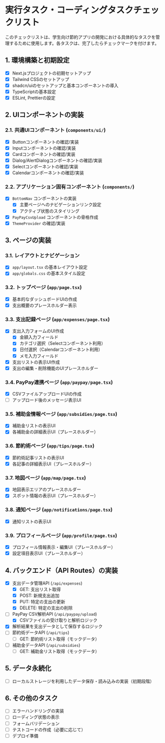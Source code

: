 # 実行タスク・コーディングタスクチェックリスト

このチェックリストは、学生向け節約アプリの開発における具体的なタスクを管理するために使用します。各タスクは、完了したらチェックマークを付けます。

## 1. 環境構築と初期設定

-   [x] Next.jsプロジェクトの初期セットアップ
-   [x] Tailwind CSSのセットアップ
-   [x] shadcn/uiのセットアップと基本コンポーネントの導入
-   [x] TypeScriptの基本設定
-   [x] ESLint, Prettierの設定

## 2. UIコンポーネントの実装

### 2.1. 共通UIコンポーネント (`components/ui/`)

-   [x] Buttonコンポーネントの確認/実装
-   [x] Inputコンポーネントの確認/実装
-   [x] Cardコンポーネントの確認/実装
-   [x] Dialog/AlertDialogコンポーネントの確認/実装
-   [x] Selectコンポーネントの確認/実装
-   [x] Calendarコンポーネントの確認/実装

### 2.2. アプリケーション固有コンポーネント (`components/`)

-   [x] `BottomNav` コンポーネントの実装
    -   [x] 主要ページへのナビゲーションリンク設定
    -   [x] アクティブ状態のスタイリング
-   [x] `PayPayCsvUpload` コンポーネントの骨格作成
-   [x] `ThemeProvider` の確認/実装

## 3. ページの実装

### 3.1. レイアウトとナビゲーション

-   [x] `app/layout.tsx` の基本レイアウト設定
-   [x] `app/globals.css` の基本スタイル設定

### 3.2. トップページ (`app/page.tsx`)

-   [x] 基本的なダッシュボードUIの作成
-   [x] 支出概要のプレースホルダー表示

### 3.3. 支出記録ページ (`app/expenses/page.tsx`)

-   [x] 支出入力フォームのUI作成
    -   [x] 金額入力フィールド
    -   [x] カテゴリ選択（Selectコンポーネント利用）
    -   [x] 日付選択（Calendarコンポーネント利用）
    -   [x] メモ入力フィールド
-   [x] 支出リストの表示UI作成
-   [x] 支出の編集・削除機能のUIプレースホルダー

### 3.4. PayPay連携ページ (`app/paypay/page.tsx`)

-   [x] CSVファイルアップロードUIの作成
-   [ ] アップロード後のメッセージ表示UI

### 3.5. 補助金情報ページ (`app/subsidies/page.tsx`)

-   [x] 補助金リストの表示UI
-   [x] 各補助金の詳細表示UI（プレースホルダー）

### 3.6. 節約術ページ (`app/tips/page.tsx`)

-   [x] 節約術記事リストの表示UI
-   [x] 各記事の詳細表示UI（プレースホルダー）

### 3.7. 地図ページ (`app/map/page.tsx`)

-   [x] 地図表示エリアのプレースホルダー
-   [x] スポット情報の表示UI（プレースホルダー）

### 3.8. 通知ページ (`app/notifications/page.tsx`)

-   [x] 通知リストの表示UI

### 3.9. プロフィールページ (`app/profile/page.tsx`)

-   [x] プロフィール情報表示・編集UI（プレースホルダー）
-   [x] 設定項目表示UI（プレースホルダー）

## 4. バックエンド（API Routes）の実装

-   [x] 支出データ管理API (`/api/expenses`)
    -   [x] GET: 支出リスト取得
    -   [x] POST: 新規支出追加
    -   [x] PUT: 特定の支出の更新
    -   [x] DELETE: 特定の支出の削除
-   [ ] PayPay CSV解析API (`/api/paypay/upload`)
    -   [x] CSVファイルの受け取りと解析ロジック
-   [x] 解析結果を支出データとして保存するロジック
-   [ ] 節約術データAPI (`/api/tips`)
    -   [ ] GET: 節約術リスト取得（モックデータ）
-   [ ] 補助金データAPI (`/api/subsidies`)
    -   [ ] GET: 補助金リスト取得（モックデータ）

## 5. データ永続化

-   [ ] ローカルストレージを利用したデータ保存・読み込みの実装（初期段階）

## 6. その他のタスク

-   [ ] エラーハンドリングの実装
-   [ ] ローディング状態の表示
-   [ ] フォームバリデーション
-   [ ] テストコードの作成（必要に応じて）
-   [ ] デプロイ準備
